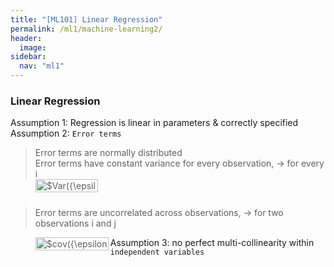 ```yaml
---
title: "[ML101] Linear Regression"
permalink: /ml1/machine-learning2/
header:
  image:
sidebar:
  nav: "ml1"
---
```

### Linear Regression

Assumption 1: Regression is linear in parameters & correctly specified <br>
Assumption 2: `Error terms`
> Error terms are normally distributed <br>
> Error terms have constant variance for every observation, ->   for every i    
> <img src="http://www.sciweavers.org/tex2img.php?eq=%24Var%28%7B%5Cepsilon_i%7D%29%3D%7B%5Csigma%5E2%7D%24&bc=White&fc=Black&im=jpg&fs=12&ff=arev&edit=0" align="left" border="0" alt="$Var({\epsilon_i})={\sigma^2}$" width="100" height="21" /> 

<br> 

> Error terms are uncorrelated across observations, -> for two observations i and j

> <img src="http://www.sciweavers.org/tex2img.php?eq=%24cov%28%7B%5Cepsilon_i%7D%2C%7B%5Cepsilon_j%7D%29%3D0&bc=White&fc=Black&im=jpg&fs=12&ff=arev&edit=0" align="left" border="0" alt="$cov({\epsilon_i},{\epsilon_j})=0" width="117" height="21" />


Assumption 3: no perfect multi-collinearity within `independent variables`

